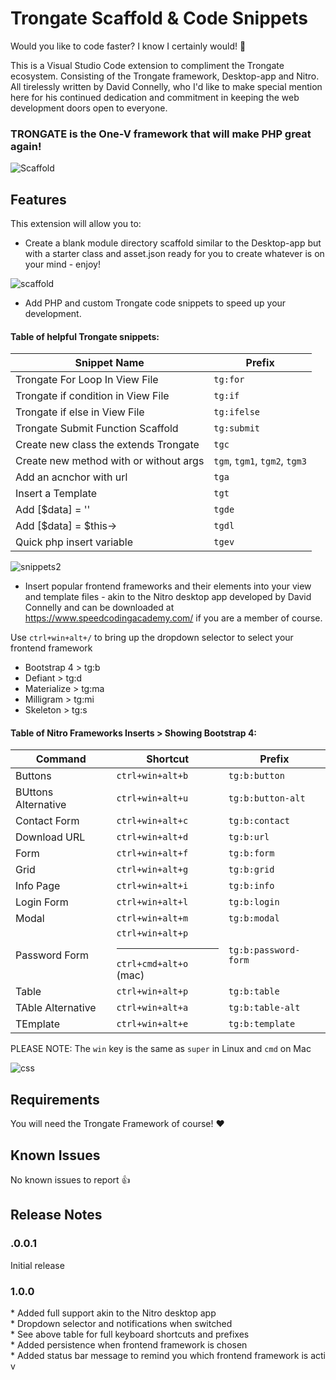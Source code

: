 # Trongate Scaffold & Code Snippets

Would you like to code faster?  I know I certainly would! 👀️

This is a Visual Studio Code extension to compliment the Trongate ecosystem.   Consisting of the Trongate framework, Desktop-app and Nitro.  All tirelessly written by David Connelly, who I'd like to make special mention here for his continued dedication and commitment in keeping the web development doors open to everyone.

### TRONGATE is the One-V framework that will make PHP great again!

![Scaffold](https://user-images.githubusercontent.com/7813262/95190011-6749e500-081a-11eb-8317-5561a7241e6e.png)

## Features

This extension will allow you to:

* Create a blank module directory scaffold similar to the Desktop-app but with a starter class and asset.json ready for you to create whatever is on your mind - enjoy!

![scaffold](https://user-images.githubusercontent.com/7813262/95719555-b92bb880-0cbb-11eb-9579-f8a85675226a.gif)

* Add PHP and custom Trongate code snippets to speed up your development.



#### Table of helpful Trongate snippets:
| Snippet Name | Prefix 
| ------------- | ------------- 
| Trongate For Loop In View File | `tg:for` |
| Trongate if condition in View File | `tg:if` | 
| Trongate if else in View File | `tg:ifelse` | 
| Trongate Submit Function Scaffold | `tg:submit` | 
| Create new class the extends Trongate | `tgc` |
| Create new method with or without args | `tgm`, `tgm1`, `tgm2`, `tgm3` |
| Add an acnchor with url | `tga` |
| Insert a Template | `tgt` |
| Add [$data] = '' | `tgde` |
| Add [$data] = $this-> | `tgdl` |
| Quick php insert variable | `tgev` |


![snippets2](https://user-images.githubusercontent.com/7813262/95720453-fd6b8880-0cbc-11eb-9eb7-bf7e170e0090.gif)

* Insert popular frontend frameworks and their elements into your view and template files - akin to the Nitro desktop app developed by David Connelly and can be downloaded at https://www.speedcodingacademy.com/ if you are a member of course.

Use `ctrl+win+alt+/` to bring up the dropdown selector to select your frontend framework
* Bootstrap 4 > tg:b
* Defiant > tg:d
* Materialize > tg:ma
* Milligram > tg:mi
* Skeleton > tg:s

#### Table of Nitro Frameworks Inserts > Showing Bootstrap 4:
| Command | Shortcut | Prefix
| ------------- | ------------- | -------------
| Buttons | `ctrl+win+alt+b` | `tg:b:button`
| BUttons Alternative | `ctrl+win+alt+u` | `tg:b:button-alt`
| Contact Form | `ctrl+win+alt+c` | `tg:b:contact`
| Download URL | `ctrl+win+alt+d` | `tg:b:url`
| Form | `ctrl+win+alt+f` | `tg:b:form`
| Grid | `ctrl+win+alt+g` | `tg:b:grid`
| Info Page | `ctrl+win+alt+i` | `tg:b:info`
| Login Form | `ctrl+win+alt+l` | `tg:b:login`
| Modal | `ctrl+win+alt+m` | `tg:b:modal`
| Password Form | `ctrl+win+alt+p` <hr> `ctrl+cmd+alt+o` (mac) | `tg:b:password-form`
| Table | `ctrl+win+alt+p` | `tg:b:table`
| TAble Alternative | `ctrl+win+alt+a` | `tg:b:table-alt`
| TEmplate | `ctrl+win+alt+e` | `tg:b:template`

PLEASE NOTE: The `win` key is the same as `super` in Linux and `cmd` on Mac

![css](https://user-images.githubusercontent.com/7813262/95720033-6ef70700-0cbc-11eb-98b2-ba4eb908dd48.gif)

## Requirements

You will need the Trongate Framework of course! ❤️

## Known Issues

No known issues to report 👍

## Release Notes

### .0.0.1

Initial release


### 1.0.0

* Added full support akin to the Nitro desktop app<br>
* Dropdown selector and notifications when switched<br>
* See above table for full keyboard shortcuts and prefixes<br>
* Added persistence when frontend framework is chosen<br>
* Added status bar message to remind you which frontend framework is activ
